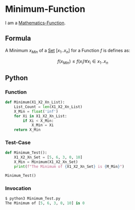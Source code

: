 # Minimum-Function

I am a [Mathematics-Function](12000060.md).

## Formula

A Minimum $x_{Min}$ of a [Set](60004.md) $[x_1..x_n]$ for a Function $f$ is defines as:

$$ f(x_{Min}) \leq f(x_i) \forall x_i \in x_1..x_n $$

## Python

### Function

```python
def Minimum(X1_X2_Xn_List):
	List_Count = len(X1_X2_Xn_List)
	X_Min = float('inf')
	for Xi in X1_X2_Xn_List:
		if Xi < X_Min:
			X_Min = Xi
	return X_Min
```

### Test-Case

```python
def Minimum_Test():
	X1_X2_Xn_Set = [5, 6, 3, 0, 10]
	X_Min = Minimum(X1_X2_Xn_Set)
	print(f"The Minimum of {X1_X2_Xn_Set} is {M_Min}")

Minimum_Test()
```
### Invocation

```python
$ python3 Minimum_Test.py
The Minimum of [5, 6, 3, 0, 10] is 0
```
